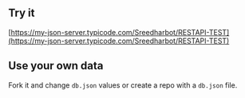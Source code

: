 ## Try it

[https://my-json-server.typicode.com/Sreedharbot/RESTAPI-TEST](https://my-json-server.typicode.com/Sreedharbot/RESTAPI-TEST)

## Use your own data

Fork it and change `db.json` values or create a repo with a `db.json` file.
